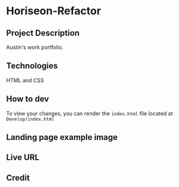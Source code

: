 # Horiseon-Refactor

## Project Description
Austin's work portfolio.  

## Technologies
HTML and CSS

## How to dev
To view your changes, you can render the `index.html` file located at ``Develop/index.html``

## Landing page example image


## Live URL

## Credit





